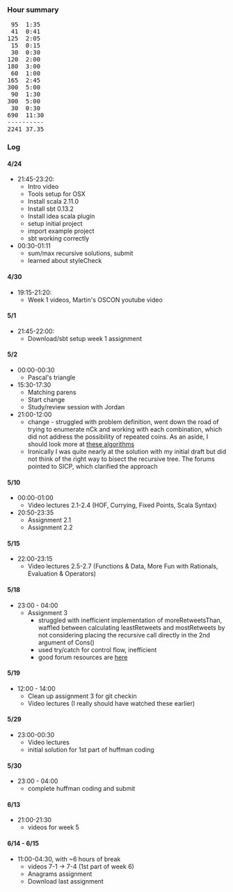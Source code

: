 ### Hour summary
<pre>
 95  1:35
 41  0:41
125  2:05
 15  0:15
 30  0:30
120  2:00
180  3:00
 60  1:00
165  2:45
300  5:00
 90  1:30
300  5:00
 30  0:30
690  11:30
----------
2241 37.35
</pre>

### Log
#### 4/24

* 21:45-23:20:
	* Intro video
	* Tools setup for OSX
	* Install scala 2.11.0
	* Install sbt 0.13.2
	* Install idea scala plugin
	* setup initial project
	* import example project
	* sbt working correctly
* 00:30-01:11
	* sum/max recursive solutions, submit
	* learned about styleCheck

#### 4/30

* 19:15-21:20:
	* Week 1 videos, Martin's OSCON youtube video

#### 5/1

* 21:45-22:00:
	* Download/sbt setup week 1 assignment

#### 5/2

* 00:00-00:30
	* Pascal's triangle
* 15:30-17:30
	* Matching parens
	* Start change
	* Study/review session with Jordan
* 21:00-12:00
	* change - struggled with problem definition, went down the road of trying to enumerate nCk and working with each combination, which did not address the possibility of repeated coins. As an aside, I should look more at [these algorithms](http://stackoverflow.com/questions/127704/algorithm-to-return-all-combinations-of-k-elements-from-n)
	* Ironically I was quite nearly at the solution with my initial draft but did not think of the right way to bisect the recursive tree.  The forums pointed to SICP, which clarified the approach

#### 5/10
* 00:00-01:00
	* Video lectures 2.1-2.4 (HOF, Currying, Fixed Points, Scala Syntax)
* 20:50-23:35
	* Assignment 2.1
	* Assignment 2.2

#### 5/15
* 22:00-23:15
	* Video lectures 2.5-2.7 (Functions & Data, More Fun with Rationals, Evaluation & Operators)

#### 5/18
* 23:00 - 04:00
	* Assignment 3 
		- struggled with inefficient implementation of moreRetweetsThan, waffled between calculating leastRetweets and mostRetweets by not considering placing the recursive call directly in the 2nd argument of Cons()
		- used try/catch for control flow, inefficient
		- good forum resources are [here](https://class.coursera.org/progfun-004/forum/thread?thread_id=739)

#### 5/19
* 12:00 - 14:00
	* Clean up assignment 3 for git checkin
	* Video lectures (I really should have watched these earlier)

#### 5/29
* 23:00-00:30
	* Video lectures
	* initial solution for 1st part of huffman coding

#### 5/30
* 23:00 - 04:00
	* complete huffman coding and submit

#### 6/13
* 21:00-21:30
	* videos for week 5

#### 6/14 - 6/15
* 11:00-04:30, with ~6 hours of break
	* videos 7-1 -> 7-4 (1st part of week 6)
	* Anagrams assignment
	* Download last assignment

